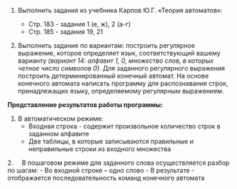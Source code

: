 1) Выполнить задания из учебника Карпов Ю.Г. «Теория автоматов»:
	- Стр. 183 - задания 1 (е, ж), 2 (а-г)
	- Стр. 185 - задания 19, 21
  
2) Выполнить задание по вариантам: построить регулярное выражение, которое определяет язык, соответствующий вашему варианту *(вариант 14: алфавит 1, 0, множество слов, в которых четное число символов 0)*. Для заданного регулярного выражения построить детерминированный конечный автомат. На основе конечного автомата написать программу для распознавания строк, принадлежащих языку, определяемому регулярным выражением.
  
**Представление результатов работы программы:**
1. В автоматическом режиме:
	- Входная строка - содержит произвольное количество строк в заданном алфавите
	- Две таблицы, в которые записываются правильные и неправильные строки из входного множества
	  
2.     В пошаговом режиме для заданного слова осуществляется разбор по шагам:
	- Во входной строке – одно слово
	- В результате - отображается последовательность команд конечного автомата